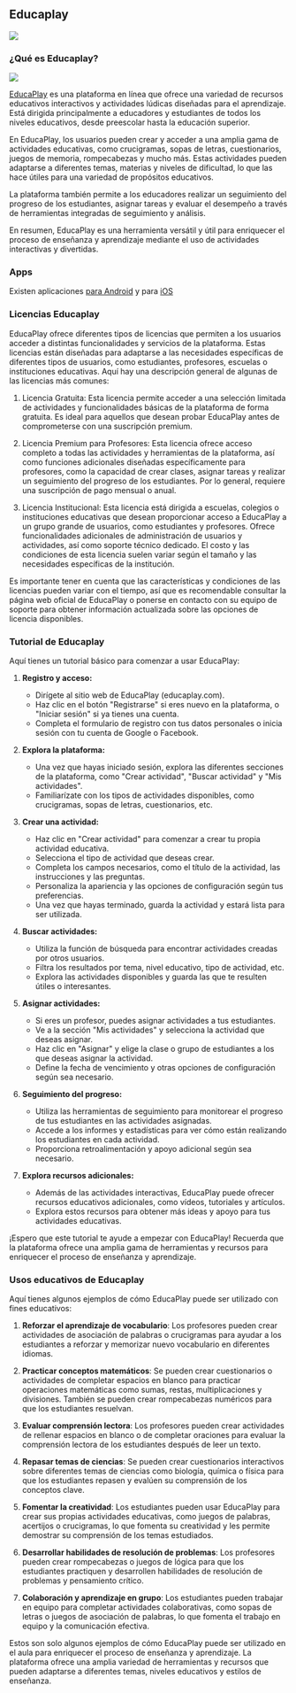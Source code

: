 ## Educaplay

![](https://raw.githubusercontent.com/javacasm/Iniciacion-Herramientas-Digitales-Aula/main/images/logo-educaplay.png)

### ¿Qué es Educaplay?

 ![](https://github.com/javacasm/Iniciacion-Herramientas-Digitales-Aula/blob/main/images/educaplay.jpeg?raw=true)

[EducaPlay](https://es.educaplay.com/) es una plataforma en línea que ofrece una variedad de recursos educativos interactivos y actividades lúdicas diseñadas para el aprendizaje. Está dirigida principalmente a educadores y estudiantes de todos los niveles educativos, desde preescolar hasta la educación superior.

En EducaPlay, los usuarios pueden crear y acceder a una amplia gama de actividades educativas, como crucigramas, sopas de letras, cuestionarios, juegos de memoria, rompecabezas y mucho más. Estas actividades pueden adaptarse a diferentes temas, materias y niveles de dificultad, lo que las hace útiles para una variedad de propósitos educativos.

La plataforma también permite a los educadores realizar un seguimiento del progreso de los estudiantes, asignar tareas y evaluar el desempeño a través de herramientas integradas de seguimiento y análisis.

En resumen, EducaPlay es una herramienta versátil y útil para enriquecer el proceso de enseñanza y aprendizaje mediante el uso de actividades interactivas y divertidas.

### Apps

Existen aplicaciones [para Android](https://play.google.com/store/apps/details?id=com.quizizz_mobile) y para [iOS](https://apps.apple.com/us/app/quizizz-play-to-learn/id1160249042)

### Licencias Educaplay

EducaPlay ofrece diferentes tipos de licencias que permiten a los usuarios acceder a distintas funcionalidades y servicios de la plataforma. Estas licencias están diseñadas para adaptarse a las necesidades específicas de diferentes tipos de usuarios, como estudiantes, profesores, escuelas o instituciones educativas. Aquí hay una descripción general de algunas de las licencias más comunes:

1. Licencia Gratuita: Esta licencia permite acceder a una selección limitada de actividades y funcionalidades básicas de la plataforma de forma gratuita. Es ideal para aquellos que desean probar EducaPlay antes de comprometerse con una suscripción premium.

2. Licencia Premium para Profesores: Esta licencia ofrece acceso completo a todas las actividades y herramientas de la plataforma, así como funciones adicionales diseñadas específicamente para profesores, como la capacidad de crear clases, asignar tareas y realizar un seguimiento del progreso de los estudiantes. Por lo general, requiere una suscripción de pago mensual o anual.

3. Licencia Institucional: Esta licencia está dirigida a escuelas, colegios o instituciones educativas que desean proporcionar acceso a EducaPlay a un grupo grande de usuarios, como estudiantes y profesores. Ofrece funcionalidades adicionales de administración de usuarios y actividades, así como soporte técnico dedicado. El costo y las condiciones de esta licencia suelen variar según el tamaño y las necesidades específicas de la institución.

Es importante tener en cuenta que las características y condiciones de las licencias pueden variar con el tiempo, así que es recomendable consultar la página web oficial de EducaPlay o ponerse en contacto con su equipo de soporte para obtener información actualizada sobre las opciones de licencia disponibles.

### Tutorial de Educaplay

Aquí tienes un tutorial básico para comenzar a usar EducaPlay:

1. **Registro y acceso:**
   - Dirígete al sitio web de EducaPlay (educaplay.com).
   - Haz clic en el botón "Registrarse" si eres nuevo en la plataforma, o "Iniciar sesión" si ya tienes una cuenta.
   - Completa el formulario de registro con tus datos personales o inicia sesión con tu cuenta de Google o Facebook.

2. **Explora la plataforma:**
   - Una vez que hayas iniciado sesión, explora las diferentes secciones de la plataforma, como "Crear actividad", "Buscar actividad" y "Mis actividades".
   - Familiarízate con los tipos de actividades disponibles, como crucigramas, sopas de letras, cuestionarios, etc.

3. **Crear una actividad:**
   - Haz clic en "Crear actividad" para comenzar a crear tu propia actividad educativa.
   - Selecciona el tipo de actividad que deseas crear.
   - Completa los campos necesarios, como el título de la actividad, las instrucciones y las preguntas.
   - Personaliza la apariencia y las opciones de configuración según tus preferencias.
   - Una vez que hayas terminado, guarda la actividad y estará lista para ser utilizada.

4. **Buscar actividades:**
   - Utiliza la función de búsqueda para encontrar actividades creadas por otros usuarios.
   - Filtra los resultados por tema, nivel educativo, tipo de actividad, etc.
   - Explora las actividades disponibles y guarda las que te resulten útiles o interesantes.

5. **Asignar actividades:**
   - Si eres un profesor, puedes asignar actividades a tus estudiantes.
   - Ve a la sección "Mis actividades" y selecciona la actividad que deseas asignar.
   - Haz clic en "Asignar" y elige la clase o grupo de estudiantes a los que deseas asignar la actividad.
   - Define la fecha de vencimiento y otras opciones de configuración según sea necesario.

6. **Seguimiento del progreso:**
   - Utiliza las herramientas de seguimiento para monitorear el progreso de tus estudiantes en las actividades asignadas.
   - Accede a los informes y estadísticas para ver cómo están realizando los estudiantes en cada actividad.
   - Proporciona retroalimentación y apoyo adicional según sea necesario.

7. **Explora recursos adicionales:**
   - Además de las actividades interactivas, EducaPlay puede ofrecer recursos educativos adicionales, como vídeos, tutoriales y artículos.
   - Explora estos recursos para obtener más ideas y apoyo para tus actividades educativas.

¡Espero que este tutorial te ayude a empezar con EducaPlay! Recuerda que la plataforma ofrece una amplia gama de herramientas y recursos para enriquecer el proceso de enseñanza y aprendizaje.

### Usos educativos de Educaplay

Aquí tienes algunos ejemplos de cómo EducaPlay puede ser utilizado con fines educativos:

1. **Reforzar el aprendizaje de vocabulario**: Los profesores pueden crear actividades de asociación de palabras o crucigramas para ayudar a los estudiantes a reforzar y memorizar nuevo vocabulario en diferentes idiomas.

2. **Practicar conceptos matemáticos**: Se pueden crear cuestionarios o actividades de completar espacios en blanco para practicar operaciones matemáticas como sumas, restas, multiplicaciones y divisiones. También se pueden crear rompecabezas numéricos para que los estudiantes resuelvan.

3. **Evaluar comprensión lectora**: Los profesores pueden crear actividades de rellenar espacios en blanco o de completar oraciones para evaluar la comprensión lectora de los estudiantes después de leer un texto.

4. **Repasar temas de ciencias**: Se pueden crear cuestionarios interactivos sobre diferentes temas de ciencias como biología, química o física para que los estudiantes repasen y evalúen su comprensión de los conceptos clave.

5. **Fomentar la creatividad**: Los estudiantes pueden usar EducaPlay para crear sus propias actividades educativas, como juegos de palabras, acertijos o crucigramas, lo que fomenta su creatividad y les permite demostrar su comprensión de los temas estudiados.

6. **Desarrollar habilidades de resolución de problemas**: Los profesores pueden crear rompecabezas o juegos de lógica para que los estudiantes practiquen y desarrollen habilidades de resolución de problemas y pensamiento crítico.

7. **Colaboración y aprendizaje en grupo**: Los estudiantes pueden trabajar en equipo para completar actividades colaborativas, como sopas de letras o juegos de asociación de palabras, lo que fomenta el trabajo en equipo y la comunicación efectiva.

Estos son solo algunos ejemplos de cómo EducaPlay puede ser utilizado en el aula para enriquecer el proceso de enseñanza y aprendizaje. La plataforma ofrece una amplia variedad de herramientas y recursos que pueden adaptarse a diferentes temas, niveles educativos y estilos de enseñanza.